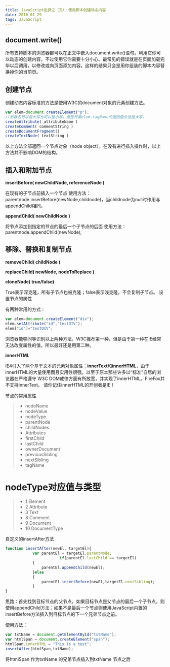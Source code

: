 ```yaml
---
title: JavaScript乱弹之（五）：使用脚本创建动态内容
date: 2010-01-29
tags: JavaScript
---
```


## document.write()

所有支持脚本的浏览器都可以在正文中嵌入document.write()语句。利用它你可以动态的创建内容，不过使用它你需要十分小心。最常见的错误就是在页面加载完毕以后调用，以修改或向页面添加内容。这样的结果只会是用你组装的脚本内容替换掉你的当前页。

## 创建节点
创建动态内容标准的方法是使用W3C的document对象的元素创建方法。

```js
var elem=document.createElement("p");
//参数名可以是大写也可以是小写，但是元素elem.tagName的返回值永远是大写。
createAttribute( attributeName )
createComment( commentString )
createDocumentFragment()
createTextNode( textString )
```

以上方法全部返回一个节点对象（node object），在没有进行插入操作时，以上方法并不影响DOM的结构。

## 插入和附加节点
**insertBefore( newChildNode, referenceNode )**

在现有的子节点前插入一个节点
使用方法：parentnode.insertBefore(newNode,childnode)，当childnode为null时作用与appendChild相同。

**appendChild( newChildNode )**

将节点添加到指定的节点的最后一个子节点的后面
使用方法：parentnode.appendChild(newNode);

## 移除、替换和复制节点
**removeChild( childNode )**

**replaceChild( newNode, nodeToReplace )**

**cloneNode( true/false)**

True表示深克隆，所有子节点也被克隆；false表示浅克隆，不会复制子节点。
设置节点的属性

有两种常用的方式：

```js
var elem=document.createElement("div");
elem.setAttribute("id","testDIV");
elem["id"]="testDIV";
```

浏览器能够同等识别以上两种方法，W3C推荐第一种，但是由于第一种在IE经常无法改变属性的值，所以最好还是用第二种。

**innerHTML**

IE4引入了两个基于文本的元素对象属性：**innerText**和**innerHTML**，由于innerHTML的大量使用而且实用性很强，以至于原本那些许多以“标准”自居的浏览器在严格遵守
W3C DOM戒律方面有所放宽，并实现了innerHTML。FireFox并不支持innerText。
请你记住innerHTML的开创者是IE！

节点的常用属性
> * nodeName
> * nodeValue
> * nodeType
> * parentNode
> * childNodes
> * Attributes
> * firstChild
> * lastChild
> * ownerDocument
> * previousSibling
> * nextSibling
> * tagName

# nodeType对应值与类型

> * 1 Element
> * 2 Attribute
> * 3 Text
> * 8 Comment
> * 9 Document
> * 10 DocumentType

自定义的insertAfter方法

```js
function insertAfter(newEl, targetEl){
            var parentEl = targetEl.parentNode;
                        if(parentEl.lastChild == targetEl)
            {
                parentEl.appendChild(newEl);
            }else
            {
                parentEl.insertBefore(newEl,targetEl.nextSibling);
            }            
}
```

思路：首先找到目标节点的父节点，如果目标节点是父节点的最后一个子节点，则使用appendChild方法；如果不是最后一个节点则使用JavaScript内置的insertBefore方法插入到目标节点的下一个兄弟节点之前。

使用方法：

```js
var txtName = document.getElementById("txtName");
var htmlSpan = document.createElement("span");
htmlSpan.innerHTML = "This is a test";
insertAfter(htmlSpan,txtName);
```
将htmlSpan 作为txtName 的兄弟节点插入到txtName 节点之后

